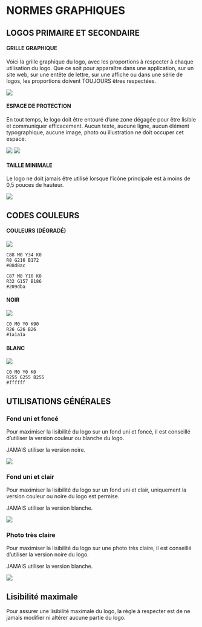 # NORMES GRAPHIQUES 


## LOGOS PRIMAIRE ET SECONDAIRE

#### GRILLE GRAPHIQUE

Voici la grille graphique du logo, avec les proportions à respecter à chaque utilisation du logo. Que ce soit pour apparaître dans une application, sur un site web, sur une entête de lettre, sur une affiche ou dans une série de logos, les proportions doivent TOUJOURS êtres respectées.

![](img/graphic-grid.png)

#### ESPACE DE PROTECTION

En tout temps, le logo doit être entouré d’une zone dégagée pour être lisible et communiquer efficacement. Aucun texte, aucune ligne, aucun élément typographique, aucune image, photo ou illustration ne doit occuper cet espace.

![](img/protection-space.png)
![](img/protection-space2.png)

#### TAILLE MINIMALE

Le logo ne doit jamais être utilisé lorsque l’icône principale est à moins de 0,5 pouces de hauteur.

![](img/minimum-size.png)

## CODES COULEURS

#### COULEURS (DÉGRADÉ)

![](../png/Switcher-color.png)
```
C88 M0 Y34 K0
R8 G216 B172
#08d8ac

C87 M8 Y10 K0
R32 G157 B186
#209dba
```
#### NOIR

![](../png/Switcher-black.png)
```
C0 M0 Y0 K90
R26 G26 B26
#1a1a1a
```
#### BLANC

![](img/Switcher-white-with-black-background.png)
```
C0 M0 Y0 K0
R255 G255 B255
#ffffff
```
## UTILISATIONS GÉNÉRALES

### Fond uni et foncé

Pour maximiser la lisibilité du logo sur un fond uni et foncé, il est conseillé d’utiliser la version couleur ou blanche du logo.

JAMAIS utiliser la version noire.

![](img/plain-and-dark-background.png)


### Fond uni et clair

Pour maximiser la lisibilité du logo sur un fond uni et clair, uniquement la version couleur ou noire du logo est permise.

JAMAIS utiliser la version blanche.

![](img/plain-and-clear-background.png)


### Photo très claire

Pour maximiser la lisibilité du logo sur une photo très claire, il est conseillé d’utiliser la version noire du logo. 

JAMAIS utiliser la version blanche.

![](img/very-clear-photo.png)

## Lisibilité maximale

Pour assurer une lisibilité maximale du logo, la règle à respecter est de ne jamais modifier ni altérer aucune partie du logo.
